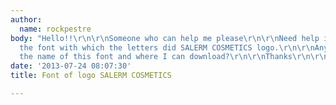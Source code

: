 ```yaml
---
author:
  name: rockpestre
body: "Hello!!\r\n\r\nSomeone who can help me please\r\n\r\nNeed help identifying
  the font with which the letters did SALERM COSMETICS logo.\r\n\r\nAnyone know what
  the name of this font and where I can download?\r\n\r\nThanks\r\n\r\n[img:sites/default/files/old-images/Salerm_4216.jpg]"
date: '2013-07-24 08:07:30'
title: Font of logo SALERM COSMETICS

---
```

